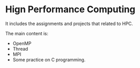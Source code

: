 # Hign Performance Computing

It includes the assignments and projects that related to HPC.

The main content is:
- OpenMP
- Thread
- MPI
- Some practice on C programming.
